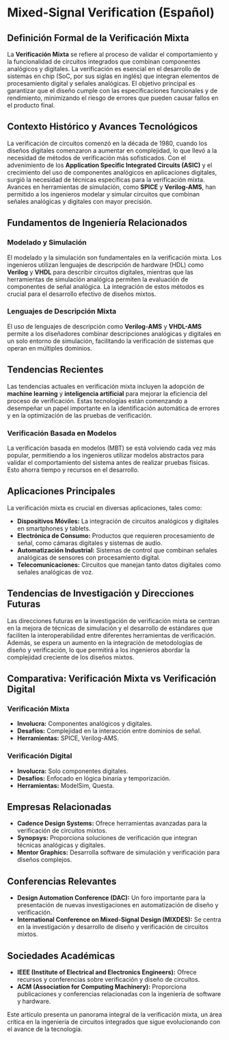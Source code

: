 # Mixed-Signal Verification (Español)

## Definición Formal de la Verificación Mixta

La **Verificación Mixta** se refiere al proceso de validar el comportamiento y la funcionalidad de circuitos integrados que combinan componentes analógicos y digitales. La verificación es esencial en el desarrollo de sistemas en chip (SoC, por sus siglas en inglés) que integran elementos de procesamiento digital y señales analógicas. El objetivo principal es garantizar que el diseño cumple con las especificaciones funcionales y de rendimiento, minimizando el riesgo de errores que pueden causar fallos en el producto final.

## Contexto Histórico y Avances Tecnológicos

La verificación de circuitos comenzó en la década de 1980, cuando los diseños digitales comenzaron a aumentar en complejidad, lo que llevó a la necesidad de métodos de verificación más sofisticados. Con el advenimiento de los **Application Specific Integrated Circuits (ASIC)** y el crecimiento del uso de componentes analógicos en aplicaciones digitales, surgió la necesidad de técnicas específicas para la verificación mixta. Avances en herramientas de simulación, como **SPICE** y **Verilog-AMS**, han permitido a los ingenieros modelar y simular circuitos que combinan señales analógicas y digitales con mayor precisión.

## Fundamentos de Ingeniería Relacionados

### Modelado y Simulación

El modelado y la simulación son fundamentales en la verificación mixta. Los ingenieros utilizan lenguajes de descripción de hardware (HDL) como **Verilog** y **VHDL** para describir circuitos digitales, mientras que las herramientas de simulación analógica permiten la evaluación de componentes de señal analógica. La integración de estos métodos es crucial para el desarrollo efectivo de diseños mixtos.

### Lenguajes de Descripción Mixta

El uso de lenguajes de descripción como **Verilog-AMS** y **VHDL-AMS** permite a los diseñadores combinar descripciones analógicas y digitales en un solo entorno de simulación, facilitando la verificación de sistemas que operan en múltiples dominios.

## Tendencias Recientes

Las tendencias actuales en verificación mixta incluyen la adopción de **machine learning** y **inteligencia artificial** para mejorar la eficiencia del proceso de verificación. Estas tecnologías están comenzando a desempeñar un papel importante en la identificación automática de errores y en la optimización de las pruebas de verificación.

### Verificación Basada en Modelos

La verificación basada en modelos (MBT) se está volviendo cada vez más popular, permitiendo a los ingenieros utilizar modelos abstractos para validar el comportamiento del sistema antes de realizar pruebas físicas. Esto ahorra tiempo y recursos en el desarrollo.

## Aplicaciones Principales

La verificación mixta es crucial en diversas aplicaciones, tales como:

- **Dispositivos Móviles:** La integración de circuitos analógicos y digitales en smartphones y tablets.
- **Electrónica de Consumo:** Productos que requieren procesamiento de señal, como cámaras digitales y sistemas de audio.
- **Automatización Industrial:** Sistemas de control que combinan señales analógicas de sensores con procesamiento digital.
- **Telecomunicaciones:** Circuitos que manejan tanto datos digitales como señales analógicas de voz.

## Tendencias de Investigación y Direcciones Futuras

Las direcciones futuras en la investigación de verificación mixta se centran en la mejora de técnicas de simulación y el desarrollo de estándares que faciliten la interoperabilidad entre diferentes herramientas de verificación. Además, se espera un aumento en la integración de metodologías de diseño y verificación, lo que permitirá a los ingenieros abordar la complejidad creciente de los diseños mixtos.

## Comparativa: Verificación Mixta vs Verificación Digital

### Verificación Mixta

- **Involucra:** Componentes analógicos y digitales.
- **Desafíos:** Complejidad en la interacción entre dominios de señal.
- **Herramientas:** SPICE, Verilog-AMS.

### Verificación Digital

- **Involucra:** Solo componentes digitales.
- **Desafíos:** Enfocado en lógica binaria y temporización.
- **Herramientas:** ModelSim, Questa.

## Empresas Relacionadas

- **Cadence Design Systems:** Ofrece herramientas avanzadas para la verificación de circuitos mixtos.
- **Synopsys:** Proporciona soluciones de verificación que integran técnicas analógicas y digitales.
- **Mentor Graphics:** Desarrolla software de simulación y verificación para diseños complejos.

## Conferencias Relevantes

- **Design Automation Conference (DAC):** Un foro importante para la presentación de nuevas investigaciones en automatización de diseño y verificación.
- **International Conference on Mixed-Signal Design (MIXDES):** Se centra en la investigación y desarrollo de diseño y verificación de circuitos mixtos.

## Sociedades Académicas

- **IEEE (Institute of Electrical and Electronics Engineers):** Ofrece recursos y conferencias sobre verificación y diseño de circuitos.
- **ACM (Association for Computing Machinery):** Proporciona publicaciones y conferencias relacionadas con la ingeniería de software y hardware.

Este artículo presenta un panorama integral de la verificación mixta, un área crítica en la ingeniería de circuitos integrados que sigue evolucionando con el avance de la tecnología.